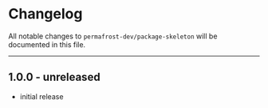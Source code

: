 # Changelog

All notable changes to `permafrost-dev/package-skeleton` will be documented in this file.

---

## 1.0.0 - unreleased

- initial release

